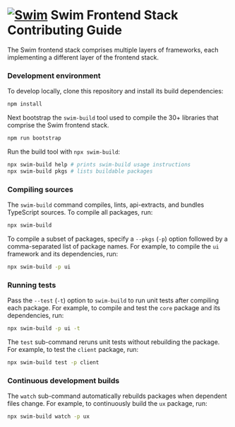 # [![Swim](https://docs.swimos.org/readme/breach-marlin-blue-wide.svg)](https://www.swimos.org) Swim Frontend Stack Contributing Guide

The Swim frontend stack comprises multiple layers of frameworks,
each implementing a different layer of the frontend stack.

### Development environment

To develop locally, clone this repository and install its build dependencies:

```sh
npm install
```

Next bootstrap the `swim-build` tool used to compile the 30+ libraries that
comprise the Swim frontend stack.

```sh
npm run bootstrap
```

Run the build tool with `npx swim-build`:

```sh
npx swim-build help # prints swim-build usage instructions
npx swim-build pkgs # lists buildable packages
```

### Compiling sources

The `swim-build` command compiles, lints, api-extracts, and bundles
TypeScript sources. To compile all packages, run:

```sh
npx swim-build
```

To compile a subset of packages, specify a `--pkgs` (`-p`) option followed
by a comma-separated list of package names. For example, to compile the `ui`
framework and its dependencies, run:

```sh
npx swim-build -p ui
```

### Running tests

Pass the `--test` (`-t`) option to `swim-build` to run unit tests after
compiling each package. For example, to compile and test the `core` package
and its dependencies, run:

```sh
npx swim-build -p ui -t
```

The `test` sub-command reruns unit tests without rebuilding the package.
For example, to test the `client` package, run:

```sh
npx swim-build test -p client
```

### Continuous development builds

The `watch` sub-command automatically rebuilds packages when dependent files
change. For example, to continuously build the `ux` package, run:

```sh
npx swim-build watch -p ux
```
